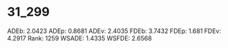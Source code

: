 # 31_299

ADEb: 2.0423
ADEp: 0.8681
ADEv: 2.4035
FDEb: 3.7432
FDEp: 1.681
FDEv: 4.2917
Rank: 1259
WSADE: 1.4335
WSFDE: 2.6568